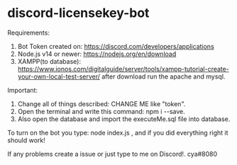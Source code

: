 # discord-licensekey-bot
Requirements:
1. Bot Token created on: https://discord.com/developers/applications
2. Node.js v14 or newer: https://nodejs.org/en/download
3. XAMPP(to database): https://www.ionos.com/digitalguide/server/tools/xampp-tutorial-create-your-own-local-test-server/ after download run the apache and mysql.

Important:
1. Change all of things described: CHANGE ME like "token".
2. Open the terminal and write this command: npm i --save.
3. Also open the database and import the executeMe.sql file into database.


To turn on the bot you type: node index.js , and if you did everything right it should work!


If any problems create a issue or just type to me on Discord!.
cya#8080
